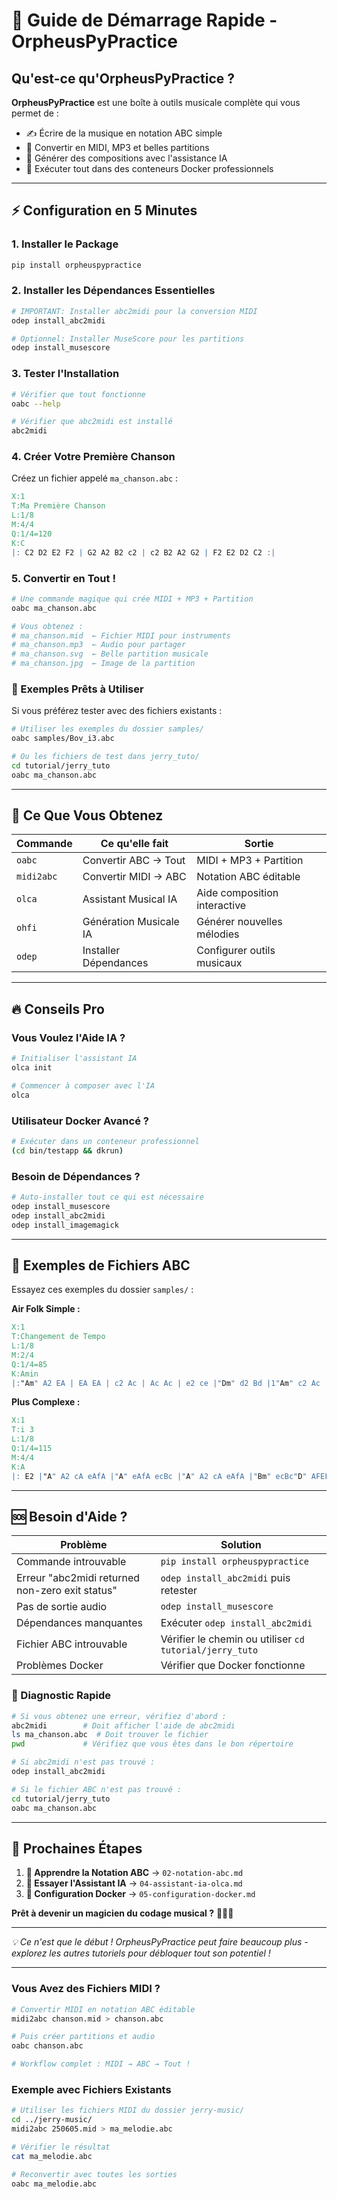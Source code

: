 # 🚀 Guide de Démarrage Rapide - OrpheusPyPractice

## Qu'est-ce qu'OrpheusPyPractice ?

**OrpheusPyPractice** est une boîte à outils musicale complète qui vous permet de :
- ✍️ Écrire de la musique en notation ABC simple
- 🎵 Convertir en MIDI, MP3 et belles partitions
- 🤖 Générer des compositions avec l'assistance IA
- 🐳 Exécuter tout dans des conteneurs Docker professionnels

---

## ⚡ Configuration en 5 Minutes

### 1. Installer le Package
```bash
pip install orpheuspypractice
```

### 2. Installer les Dépendances Essentielles
```bash
# IMPORTANT: Installer abc2midi pour la conversion MIDI
odep install_abc2midi

# Optionnel: Installer MuseScore pour les partitions
odep install_musescore
```

### 3. Tester l'Installation
```bash
# Vérifier que tout fonctionne
oabc --help

# Vérifier que abc2midi est installé
abc2midi
```

### 4. Créer Votre Première Chanson
Créez un fichier appelé `ma_chanson.abc` :
```abc
X:1
T:Ma Première Chanson
L:1/8
M:4/4
Q:1/4=120
K:C
|: C2 D2 E2 F2 | G2 A2 B2 c2 | c2 B2 A2 G2 | F2 E2 D2 C2 :|
```

### 5. Convertir en Tout !
```bash
# Une commande magique qui crée MIDI + MP3 + Partition
oabc ma_chanson.abc

# Vous obtenez :
# ma_chanson.mid  ← Fichier MIDI pour instruments
# ma_chanson.mp3  ← Audio pour partager
# ma_chanson.svg  ← Belle partition musicale
# ma_chanson.jpg  ← Image de la partition
```

### 🎯 Exemples Prêts à Utiliser
Si vous préférez tester avec des fichiers existants :
```bash
# Utiliser les exemples du dossier samples/
oabc samples/Bov_i3.abc

# Ou les fichiers de test dans jerry_tuto/
cd tutorial/jerry_tuto
oabc ma_chanson.abc
```

---

## 🎯 Ce Que Vous Obtenez

| Commande | Ce qu'elle fait | Sortie |
|----------|----------------|---------|
| `oabc` | Convertir ABC → Tout | MIDI + MP3 + Partition |
| `midi2abc` | Convertir MIDI → ABC | Notation ABC éditable |
| `olca` | Assistant Musical IA | Aide composition interactive |
| `ohfi` | Génération Musicale IA | Générer nouvelles mélodies |
| `odep` | Installer Dépendances | Configurer outils musicaux |

---

## 🔥 Conseils Pro

### Vous Voulez l'Aide IA ?
```bash
# Initialiser l'assistant IA
olca init

# Commencer à composer avec l'IA
olca
```

### Utilisateur Docker Avancé ?
```bash
# Exécuter dans un conteneur professionnel
(cd bin/testapp && dkrun)
```

### Besoin de Dépendances ?
```bash
# Auto-installer tout ce qui est nécessaire
odep install_musescore
odep install_abc2midi
odep install_imagemagick
```

---

## 🎼 Exemples de Fichiers ABC

Essayez ces exemples du dossier `samples/` :

**Air Folk Simple :**
```abc
X:1
T:Changement de Tempo
L:1/8
M:2/4
Q:1/4=85
K:Amin
|:"Am" A2 EA | EA EA | c2 Ac | Ac Ac | e2 ce |"Dm" d2 Bd |1"Am" c2 Ac |"E7" B2 e2 :|
```

**Plus Complexe :**
```abc
X:1
T:i 3
L:1/8
Q:1/4=115
M:4/4
K:A
|: E2 |"A" A2 cA eAfA |"A" eAfA ecBc |"A" A2 cA eAfA |"Bm" ecBc"D" AFEF |"A" A2 cA eAfA | "A" eAfA ecBc :|
```

---

## 🆘 Besoin d'Aide ?

| Problème | Solution |
|----------|----------|
| Commande introuvable | `pip install orpheuspypractice` |
| Erreur "abc2midi returned non-zero exit status" | `odep install_abc2midi` puis retester |
| Pas de sortie audio | `odep install_musescore` |
| Dépendances manquantes | Exécuter `odep install_abc2midi` |
| Fichier ABC introuvable | Vérifier le chemin ou utiliser `cd tutorial/jerry_tuto` |
| Problèmes Docker | Vérifier que Docker fonctionne |

### 🔧 Diagnostic Rapide
```bash
# Si vous obtenez une erreur, vérifiez d'abord :
abc2midi        # Doit afficher l'aide de abc2midi
ls ma_chanson.abc  # Doit trouver le fichier
pwd             # Vérifiez que vous êtes dans le bon répertoire

# Si abc2midi n'est pas trouvé :
odep install_abc2midi

# Si le fichier ABC n'est pas trouvé :
cd tutorial/jerry_tuto
oabc ma_chanson.abc
```

---

## 🚀 Prochaines Étapes

1. **📖 Apprendre la Notation ABC** → `02-notation-abc.md`
2. **🤖 Essayer l'Assistant IA** → `04-assistant-ia-olca.md`
3. **🐳 Configuration Docker** → `05-configuration-docker.md`

**Prêt à devenir un magicien du codage musical ?** 🧙‍♂️🎵

---

*💡 Ce n'est que le début ! OrpheusPyPractice peut faire beaucoup plus - explorez les autres tutoriels pour débloquer tout son potentiel !*

---

### Vous Avez des Fichiers MIDI ?
```bash
# Convertir MIDI en notation ABC éditable
midi2abc chanson.mid > chanson.abc

# Puis créer partitions et audio
oabc chanson.abc

# Workflow complet : MIDI → ABC → Tout !
```

### Exemple avec Fichiers Existants
```bash
# Utiliser les fichiers MIDI du dossier jerry-music/
cd ../jerry-music/
midi2abc 250605.mid > ma_melodie.abc

# Vérifier le résultat
cat ma_melodie.abc

# Reconvertir avec toutes les sorties
oabc ma_melodie.abc
```
